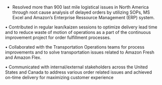  * Resolved more than 900 last mile logistical issues in North America through root cause analysis of delayed orders by utilizing SOPs, MS Excel and Amazon’s Enterprise Ressource Management (ERP) system. 

• Contributed in regular lean/kaizen sessions to optimize delivery lead time and to reduce waste of motion of operations as a part of the continuous improvement project for order fulfillment processes.

• Collaborated with the Transportation Operations teams for process improvements and to solve transportation issues related to Amazon Fresh and Amazon Flex.

• Communicated with internal/external stakeholders across the United States and Canada to address various order related issues and achieved on-time delivery for maximizing customer experience
